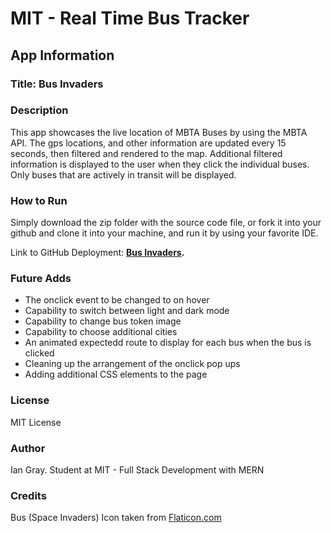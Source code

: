 # MIT - Real Time Bus Tracker

## App Information

### Title: Bus Invaders

### Description

This app showcases the live location of MBTA Buses by using the MBTA API. The gps locations, and other information are updated every 15 seconds, then filtered and rendered to the map. Additional filtered information is displayed to the user when they click the individual buses. Only buses that are actively in transit will be displayed. 

### How to Run

Simply download the zip folder with the source code file, or fork it into your github and clone it into your machine, and run it by using your favorite IDE.

Link to GitHub Deployment: **[Bus Invaders](https://ianzgray.github.io/Bus-Invaders/).**

### Future Adds

- The onclick event to be changed to on hover
- Capability to switch between light and dark mode
- Capability to change bus token image
- Capability to choose additional cities
- An animated expectedd route to display for each bus when the bus is clicked
- Cleaning up the arrangement of the onclick pop ups
- Adding additional CSS elements to the page

### License

MIT License

### Author

Ian Gray.
Student at MIT - Full Stack Development with MERN

### Credits

Bus (Space Invaders) Icon taken from [Flaticon.com](https://www.flaticon.com/free-icons/comic)
